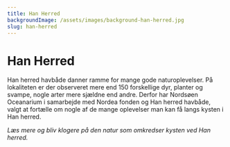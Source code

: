 ```yaml
---
title: Han Herred
backgroundImage: /assets/images/background-han-herred.jpg
slug: han-herred
---
```

# Han Herred

Han herred havbåde danner ramme for mange gode naturoplevelser. På lokaliteten er der observeret mere end 150 forskellige dyr, planter og svampe, nogle arter mere sjældne end andre. Derfor har Nordsøen Oceanarium i samarbejde med Nordea fonden og Han herred havbåde, valgt at fortælle om nogle af de mange oplevelser man kan få langs kysten i Han herred.

_Læs mere og bliv klogere på den natur som omkredser kysten ved Han herred._
